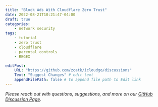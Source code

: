 ```yaml
---
title: "Block Ads With Cloudflare Zero Trust"
date: 2022-08-21T10:21:47-04:00
draft: true
categories: 
    - network security
tags:
    - tutorial
    - zero trust
    - cloudflare
    - parental controls
    - REGEX

editPost:
    URL: "https://github.com/zcatk/icloudgo/discussions"
    Text: "Suggest Changes" # edit text
    appendFilePath: false # to append file path to Edit link
---
```




_Please reach out with questions, suggestions, and more on our [GitHub Discussion Page](https://github.com/zcatk/icloudgo/discussions)._ 